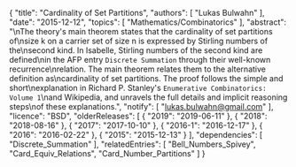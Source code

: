 {
    "title": "Cardinality of Set Partitions",
    "authors": [
        "Lukas Bulwahn"
    ],
    "date": "2015-12-12",
    "topics": [
        "Mathematics/Combinatorics"
    ],
    "abstract": "\nThe theory's main theorem states that the cardinality of set partitions of\nsize k on a carrier set of size n is expressed by Stirling numbers of the\nsecond kind. In Isabelle, Stirling numbers of the second kind are defined\nin the AFP entry `Discrete Summation` through their well-known recurrence\nrelation. The main theorem relates them to the alternative definition as\ncardinality of set partitions. The proof follows the simple and short\nexplanation in Richard P. Stanley's `Enumerative Combinatorics: Volume 1`\nand Wikipedia, and unravels the full details and implicit reasoning steps\nof these explanations.",
    "notify": [
        "lukas.bulwahn@gmail.com"
    ],
    "licence": "BSD",
    "olderReleases": [
        {
            "2019": "2019-06-11"
        },
        {
            "2018": "2018-08-16"
        },
        {
            "2017": "2017-10-10"
        },
        {
            "2016-1": "2016-12-17"
        },
        {
            "2016": "2016-02-22"
        },
        {
            "2015": "2015-12-13"
        }
    ],
    "dependencies": [
        "Discrete_Summation"
    ],
    "relatedEntries": [
        "Bell_Numbers_Spivey",
        "Card_Equiv_Relations",
        "Card_Number_Partitions"
    ]
}